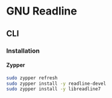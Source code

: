# GNU Readline

## CLI

### Installation

#### Zypper

```sh
sudo zypper refresh
sudo zypper install -y readline-devel
sudo zypper install -y libreadline7
```
